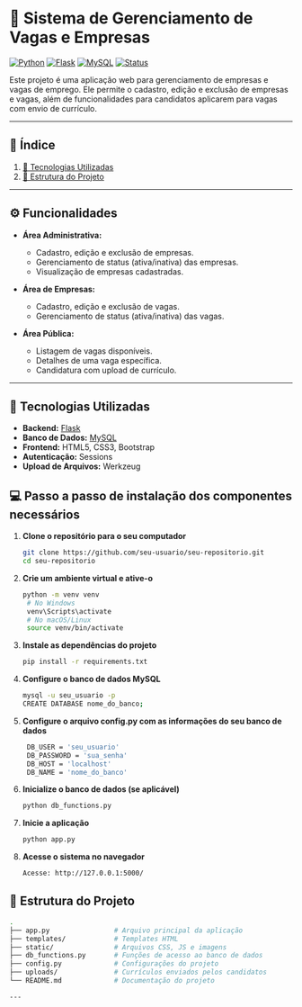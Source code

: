 # 💼 Sistema de Gerenciamento de Vagas e Empresas

[![Python](https://img.shields.io/badge/Python-3.9%2B-blue?logo=python&logoColor=white)](https://www.python.org/)
[![Flask](https://img.shields.io/badge/Flask-2.3.3-orange?logo=flask)](https://flask.palletsprojects.com/)
[![MySQL](https://img.shields.io/badge/MySQL-8.0%2B-blue?logo=mysql&logoColor=white)](https://www.mysql.com/)
[![Status](https://img.shields.io/badge/Status-Em%20Desenvolvimento-yellow)](#)

Este projeto é uma aplicação web para gerenciamento de empresas e vagas de emprego. Ele permite o cadastro, edição e exclusão de empresas e vagas, além de funcionalidades para candidatos aplicarem para vagas com envio de currículo.

---

## 📖 Índice
1. [🚀 Tecnologias Utilizadas](#-tecnologias-utilizadas)
2. [📁 Estrutura do Projeto](#-estrutura-do-projeto)

---

## ⚙️ Funcionalidades

- **Área Administrativa:**
  - Cadastro, edição e exclusão de empresas.
  - Gerenciamento de status (ativa/inativa) das empresas.
  - Visualização de empresas cadastradas.

- **Área de Empresas:**
  - Cadastro, edição e exclusão de vagas.
  - Gerenciamento de status (ativa/inativa) das vagas.

- **Área Pública:**
  - Listagem de vagas disponíveis.
  - Detalhes de uma vaga específica.
  - Candidatura com upload de currículo.

---

## 🚀 Tecnologias Utilizadas

- **Backend:** [Flask](https://flask.palletsprojects.com/)
- **Banco de Dados:** [MySQL](https://www.mysql.com/)
- **Frontend:** HTML5, CSS3, Bootstrap
- **Autenticação:** Sessions
- **Upload de Arquivos:** Werkzeug

## 💻 Passo a passo de instalação dos componentes necessários

1. **Clone o repositório para o seu computador**
   ```bash
   git clone https://github.com/seu-usuario/seu-repositorio.git
   cd seu-repositorio

2. **Crie um ambiente virtual e ative-o**
   ```bash
   python -m venv venv
    # No Windows
    venv\Scripts\activate
    # No macOS/Linux
    source venv/bin/activate

3. **Instale as dependências do projeto**
   ```bash
   pip install -r requirements.txt

4. **Configure o banco de dados MySQL**
   ```bash
   mysql -u seu_usuario -p
   CREATE DATABASE nome_do_banco;

5. **Configure o arquivo config.py com as informações do seu banco de dados**
   ```bash
    DB_USER = 'seu_usuario'
    DB_PASSWORD = 'sua_senha'
    DB_HOST = 'localhost'
    DB_NAME = 'nome_do_banco'


6. **Inicialize o banco de dados (se aplicável)**
   ```bash
   python db_functions.py

7. **Inicie a aplicação**
   ```bash
   python app.py

8. **Acesse o sistema no navegador**
   ```bash
   Acesse: http://127.0.0.1:5000/
## 📁 Estrutura do Projeto

```bash
.
├── app.py                # Arquivo principal da aplicação
├── templates/            # Templates HTML
├── static/               # Arquivos CSS, JS e imagens
├── db_functions.py       # Funções de acesso ao banco de dados
├── config.py             # Configurações do projeto
├── uploads/              # Currículos enviados pelos candidatos
└── README.md             # Documentação do projeto

---

